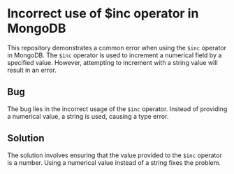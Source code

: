 # Incorrect use of $inc operator in MongoDB

This repository demonstrates a common error when using the `$inc` operator in MongoDB. The `$inc` operator is used to increment a numerical field by a specified value.  However, attempting to increment with a string value will result in an error.

## Bug
The bug lies in the incorrect usage of the `$inc` operator.  Instead of providing a numerical value, a string is used, causing a type error.

## Solution
The solution involves ensuring that the value provided to the `$inc` operator is a number. Using a numerical value instead of a string fixes the problem.
